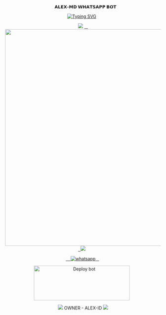 <div align="center">
    <b>𝗔𝗟𝗘𝗫-𝗠𝗗  𝗪𝗛𝗔𝗧𝗦𝗔𝗣𝗣 𝗕𝗢𝗧</b> 
   
<a href="https://git.io/typing-svg"><img src="https://readme-typing-svg.demolab.com?font=Rubik+Dirt&size=65&pause=1000&color=F72C3F&background=FF20A500&center=true&vCenter=true&width=1000&height=150&lines=ALEX-MD;CREATED+BY+ALEX-ID;DARK+HACK+TEAME+LEADER" alt="Typing SVG" /></a>   </p> 
<img src="https://user-images.githubusercontent.com/73097560/115834477-dbab4500-a447-11eb-908a-139a6edaec5c.gif">
<a href="https://github.com/ALEX-MD">
    <img src="https://telegra.ph/file/d7e4a702a1b70a78c29ba.jpg" width="700px">
  </a><img src="https://user-images.githubusercontent.com/73097560/115834477-dbab4500-a447-11eb-908a-139a6edaec5c.gif">
 
<p align="center">
   <a aria-label="WhatsApp Supported Channel" href="https://whatsapp.com/channel/0029VagEOTtHwXbDdrr7Eq3k" target="_blank">
    <img alt="whatsapp" src="https://img.shields.io/badge/Join Channel-25D366?style=for-the-badge&logo=whatsapp&logoColor=white" />
  </a>
  <p align="center">
<a href="https://github.com/Arajuna/ALEX-MD/fork" target="blank"><img align="center" src="https://i.imgur.com/cxaSEWe.png" alt="Deploy bot" height="112" width="310" /></a>
  <div>
<img src="https://user-images.githubusercontent.com/73097560/115834477-dbab4500-a447-11eb-908a-139a6edaec5c.gif">
                                   OWNER - ALEX-ID
<img src="https://user-images.githubusercontent.com/73097560/115834477-dbab4500-a447-11eb-908a-139a6edaec5c.gif">

